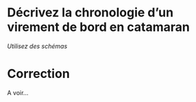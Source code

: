 # Décrivez la chronologie d’un virement de bord en catamaran
*Utilisez des schémas*

# Correction
A voir…